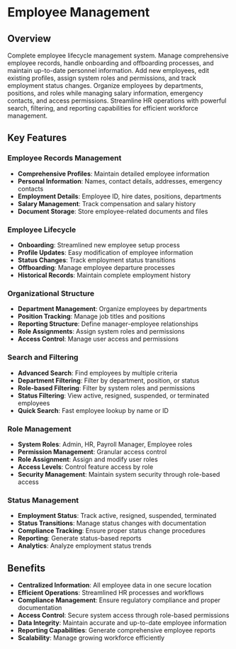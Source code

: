 # Employee Management

## Overview
Complete employee lifecycle management system. Manage comprehensive employee records, handle onboarding and offboarding processes, and maintain up-to-date personnel information. Add new employees, edit existing profiles, assign system roles and permissions, and track employment status changes. Organize employees by departments, positions, and roles while managing salary information, emergency contacts, and access permissions. Streamline HR operations with powerful search, filtering, and reporting capabilities for efficient workforce management.

## Key Features

### Employee Records Management
- **Comprehensive Profiles**: Maintain detailed employee information
- **Personal Information**: Names, contact details, addresses, emergency contacts
- **Employment Details**: Employee ID, hire dates, positions, departments
- **Salary Management**: Track compensation and salary history
- **Document Storage**: Store employee-related documents and files

### Employee Lifecycle
- **Onboarding**: Streamlined new employee setup process
- **Profile Updates**: Easy modification of employee information
- **Status Changes**: Track employment status transitions
- **Offboarding**: Manage employee departure processes
- **Historical Records**: Maintain complete employment history

### Organizational Structure
- **Department Management**: Organize employees by departments
- **Position Tracking**: Manage job titles and positions
- **Reporting Structure**: Define manager-employee relationships
- **Role Assignments**: Assign system roles and permissions
- **Access Control**: Manage user access and permissions

### Search and Filtering
- **Advanced Search**: Find employees by multiple criteria
- **Department Filtering**: Filter by department, position, or status
- **Role-based Filtering**: Filter by system roles and permissions
- **Status Filtering**: View active, resigned, suspended, or terminated employees
- **Quick Search**: Fast employee lookup by name or ID

### Role Management
- **System Roles**: Admin, HR, Payroll Manager, Employee roles
- **Permission Management**: Granular access control
- **Role Assignment**: Assign and modify user roles
- **Access Levels**: Control feature access by role
- **Security Management**: Maintain system security through role-based access

### Status Management
- **Employment Status**: Track active, resigned, suspended, terminated
- **Status Transitions**: Manage status changes with documentation
- **Compliance Tracking**: Ensure proper status change procedures
- **Reporting**: Generate status-based reports
- **Analytics**: Analyze employment status trends

## Benefits
- **Centralized Information**: All employee data in one secure location
- **Efficient Operations**: Streamlined HR processes and workflows
- **Compliance Management**: Ensure regulatory compliance and proper documentation
- **Access Control**: Secure system access through role-based permissions
- **Data Integrity**: Maintain accurate and up-to-date employee information
- **Reporting Capabilities**: Generate comprehensive employee reports
- **Scalability**: Manage growing workforce efficiently